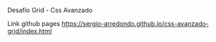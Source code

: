 Desafío Grid - Css Avanzado

Link github pages 
https://sergio-arredondo.github.io/css-avanzado-grid/index.html
